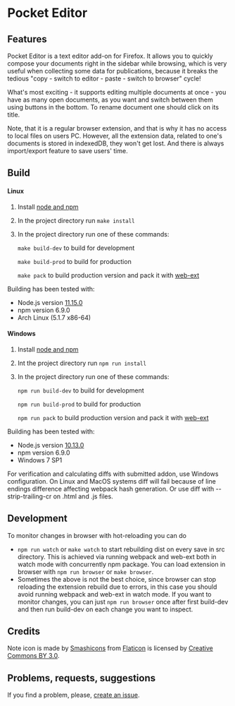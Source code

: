 # Pocket Editor

## Features

Pocket Editor is a text editor add-on for Firefox. It allows you to quickly compose your documents right in the sidebar while browsing, which is very useful when collecting some data for publications, because it breaks the tedious "copy - switch to editor - paste - switch to browser" cycle!

What's most exciting - it supports editing multiple documents at once - you have as many open documents, as you want and switch between them using buttons in the bottom. To rename document one should click on its title.

Note, that it is a regular browser extension, and that is why it has no access to local files on users PC. However, all the extension data, related to one's documents is stored in indexedDB, they won't get lost. And there is always import/export feature to save users' time.

## Build

#### Linux
1. Install [node and npm](https://nodejs.org)
2. In the project directory run `make install`
3. In the project directory run one of these commands:

   `make build-dev` to build for development

   `make build-prod` to build for production

   `make pack` to build production version and pack it with [web-ext](https://developer.mozilla.org/ru/docs/Mozilla/Add-ons/WebExtensions/Getting_started_with_web-ext)

Building has been tested with:
- Node.js version [11.15.0](https://nodejs.org/download/release/v11.15.0/)
- npm version 6.9.0
- Arch Linux (5.1.7 x86-64)

#### Windows
1. Install [node and npm](https://nodejs.org)
2. Int the project directory run `npm run install`
3. In the project directory run one of these commands:

   `npm run build-dev` to build for development

   `npm run build-prod` to build for production

   `npm run pack` to build production version and pack it with [web-ext](https://developer.mozilla.org/ru/docs/Mozilla/Add-ons/WebExtensions/Getting_started_with_web-ext)

Building has been tested with:
- Node.js version [10.13.0](https://nodejs.org/download/release/v10.13.0/)
- npm version 6.9.0
- Windows 7 SP1

For verification and calculating diffs with submitted addon, use Windows configuration. On Linux and MacOS systems diff will fail because of line endings difference affecting webpack hash generation. Or use diff with --strip-trailing-cr on .html and .js files.

## Development
To monitor changes in browser with hot-reloading you can do
- `npm run watch` or `make watch` to start rebuilding dist on every save in src directory. This is achieved via running webpack and web-ext both in watch mode with concurrently npm package. You can load extension in browser with `npm run browser` or `make browser`. 
- Sometimes the above is not the best choice, since browser can stop reloading the extension rebuild due to errors, in this case you should avoid running webpack and web-ext in watch mode. If you want to monitor changes, you can just `npm run browser` once after first build-dev and then run build-dev on each change you want to inspect.

## Credits

Note icon is made by [Smashicons](https://www.flaticon.com/authors/smashicons) from [Flaticon](https://www.flaticon.com/) is licensed by [Creative Commons BY 3.0](http://creativecommons.org/licenses/by/3.0/).

## Problems, requests, suggestions

If you find a problem, please, [create an issue](https://github.com/k5md/Pocket-Editor-webextension/issues/new).
